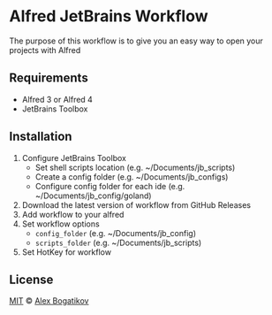 Alfred JetBrains Workflow
========================

The purpose of this workflow is to give you an easy way to open your projects with Alfred

## Requirements

- Alfred 3 or Alfred 4 
- JetBrains Toolbox

## Installation

1. Configure JetBrains Toolbox
    - Set shell scripts location (e.g. ~/Documents/jb_scripts)
    - Create a config folder (e.g. ~/Documents/jb_configs) 
    - Configure config folder for each ide (e.g. ~/Documents/jb_config/goland) 
2. Download the latest version of workflow from GitHub Releases
3. Add workflow to your alfred
4. Set workflow options 
    - `config_folder` (e.g. ~/Documents/jb_config) 
    - `scripts_folder` (e.g. ~/Documents/jb_scripts)
5. Set HotKey for workflow

## License

[MIT](LICENSE) © [Alex Bogatikov](https://github.com/abogatikov) 